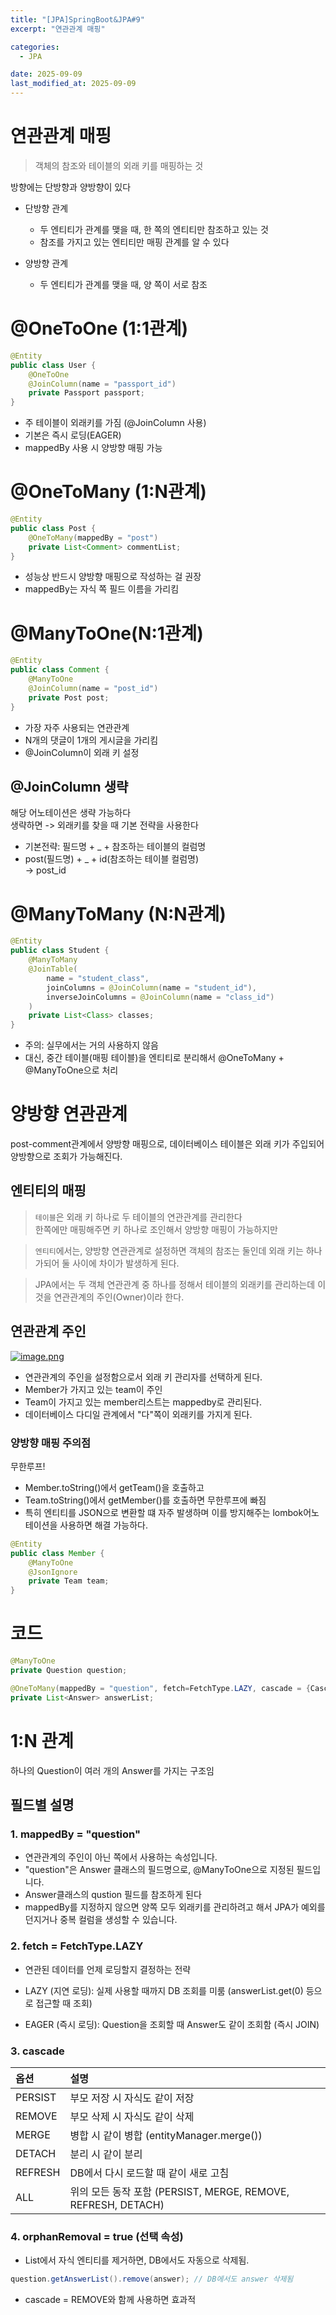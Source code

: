```yaml
---
title: "[JPA]SpringBoot&JPA#9"
excerpt: "연관관계 매핑"

categories:
  - JPA

date: 2025-09-09
last_modified_at: 2025-09-09
---
```


# 연관관계 매핑

> 객체의 참조와 테이블의 외래 키를 매핑하는 것

방향에는 단방향과 양방향이 있다
- 단방향 관계
  - 두 엔티티가 관계를 맺을 때, 한 쪽의 엔티티만 참조하고 있는 것
  - 참조를 가지고 있는 엔티티만 매핑 관계를 알 수 있다

- 양방향 관계
  - 두 엔티티가 관계를 맺을 때, 양 쪽이 서로 참조

# @OneToOne (1:1관계)

```java
@Entity
public class User {
    @OneToOne
    @JoinColumn(name = "passport_id")
    private Passport passport;
}
```
-	주 테이블이 외래키를 가짐 (@JoinColumn 사용)
-	기본은 즉시 로딩(EAGER)
-	mappedBy 사용 시 양방향 매핑 가능

# @OneToMany (1:N관계)

```java
@Entity
public class Post {
    @OneToMany(mappedBy = "post")
    private List<Comment> commentList;
}
```
-	성능상 반드시 양방향 매핑으로 작성하는 걸 권장
-	mappedBy는 자식 쪽 필드 이름을 가리킴

# @ManyToOne(N:1관계)
```java
@Entity
public class Comment {
    @ManyToOne
    @JoinColumn(name = "post_id")
    private Post post;
}
```
-	가장 자주 사용되는 연관관계
-	N개의 댓글이 1개의 게시글을 가리킴
-	@JoinColumn이 외래 키 설정

## @JoinColumn 생략

해당 어노테이션은 생략 가능하다<br/>
생략하면 -> 외래키를 찾을 때 기본 전략을 사용한다 

- 기본전략: 필드명 + _ + 참조하는 테이블의 컬럼명
- post(필드명) + _ + id(참조하는 테이블 컬럼명)<br/>
-> post_id

# @ManyToMany (N:N관계)
```java
@Entity
public class Student {
    @ManyToMany
    @JoinTable(
        name = "student_class",
        joinColumns = @JoinColumn(name = "student_id"),
        inverseJoinColumns = @JoinColumn(name = "class_id")
    )
    private List<Class> classes;
}
```
-	주의: 실무에서는 거의 사용하지 않음
-	대신, 중간 테이블(매핑 테이블)을 엔티티로 분리해서 @OneToMany + @ManyToOne으로 처리

# 양방향 연관관계

post-comment관계에서 양방향 매핑으로, 데이터베이스 테이블은 외래 키가 주입되어 양방향으로 조회가 가능해진다.

## 엔티티의 매핑

> `테이블`은 외래 키 하나로 두 테이블의 연관관계를 관리한다<br/>
> 한쪽에만 매핑해주면 키 하나로 조인해서 양방향 매핑이 가능하지만

> `엔티티`에서는, 양방향 연관관계로 설정하면 객체의 참조는 둘인데 외래 키는 하나가되어 둘 사이에 차이가 발생하게 된다.

> JPA에서는 두 객체 연관관계 중 하나를 정해서 테이블의 외래키를 관리하는데 이것을 연관관계의 주인(Owner)이라 한다.

## 연관관계 주인

[![image.png](https://i.postimg.cc/x8p13Dcx/image.png)](https://postimg.cc/K3LbmW7B)

- 연관관계의 주인을 설정함으로서 외래 키 관리자를 선택하게 된다.
- Member가 가지고 있는 team이 주인
- Team이 가지고 있는 member리스트는 mappedby로 관리된다.
- 데이터베이스 다디일 관계에서 "다"쪽이 외래키를 가지게 된다.

### 양방향 매핑 주의점

무한루프!

- Member.toString()에서 getTeam()을 호출하고
- Team.toString()에서 getMember()를 호출하면 무한루프에 빠짐
- 특히 엔티티를 JSON으로 변환할 떄 자주 발생하며 이를 방지해주는 lombok어노테이션을 사용하면 해결 가능하다. 

```java
@Entity
public class Member {
    @ManyToOne
    @JsonIgnore
    private Team team;
}
```

# 코드

```java
@ManyToOne
private Question question;
```
```java
@OneToMany(mappedBy = "question", fetch=FetchType.LAZY, cascade = {CascadeType.REMOVE,  CascadeType.PERSIST})
private List<Answer> answerList;
```

# 1:N 관계

하나의 Question이 여러 개의 Answer를 가지는 구조임

## 필드별 설명

### 1. mappedBy = "question"
  -	연관관계의 주인이 아닌 쪽에서 사용하는 속성입니다.
  -	"question"은 Answer 클래스의 필드명으로, @ManyToOne으로 지정된 필드입니다.
  - Answer클래스의 qustion 필드를 참조하게 된다
  - mappedBy를 지정하지 않으면 양쪽 모두 외래키를 관리하려고 해서 JPA가 예외를 던지거나 중복 컬럼을 생성할 수 있습니다.

### 2. fetch = FetchType.LAZY

- 연관된 데이터를 언제 로딩할지 결정하는 전략

- LAZY (지연 로딩): 실제 사용할 때까지 DB 조회를 미룸 (answerList.get(0) 등으로 접근할 때 조회)

- EAGER (즉시 로딩): Question을 조회할 때 Answer도 같이 조회함 (즉시 JOIN)

### 3. cascade

| 옵션 | 설명 |
|:----|:----|
| PERSIST | 부모 저장 시 자식도 같이 저장 |
| REMOVE | 부모 삭제 시 자식도 같이 삭제 |
| MERGE | 병합 시 같이 병합 (entityManager.merge()) |
| DETACH | 분리 시 같이 분리 |
| REFRESH | DB에서 다시 로드할 때 같이 새로 고침 |
| ALL | 위의 모든 동작 포함 (PERSIST, MERGE, REMOVE, REFRESH, DETACH) |

### 4. orphanRemoval = true (선택 속성)

-	List에서 자식 엔티티를 제거하면, DB에서도 자동으로 삭제됨.

```java
question.getAnswerList().remove(answer); // DB에서도 answer 삭제됨
```

- cascade = REMOVE와 함께 사용하면 효과적